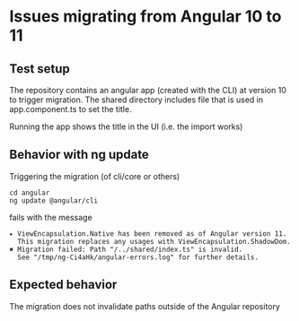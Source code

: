 # Issues migrating from Angular 10 to 11

## Test setup

The repository contains an angular app (created with the CLI) at version 10 to trigger migration.
The shared directory includes file that is used in app.component.ts to set the title.

Running the app shows the title in the UI (i.e. the import works)

## Behavior with ng update

Triggering the migration (of cli/core or others)

```
cd angular
ng update @angular/cli
```

fails with the message

```
▸ ViewEncapsulation.Native has been removed as of Angular version 11.
  This migration replaces any usages with ViewEncapsulation.ShadowDom.
✖ Migration failed: Path "/../shared/index.ts" is invalid.
  See "/tmp/ng-Ci4aHk/angular-errors.log" for further details.
```

## Expected behavior

The migration does not invalidate paths outside of the Angular repository
